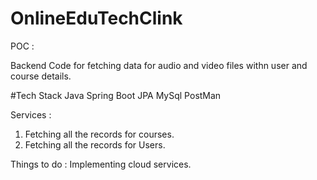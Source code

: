 # OnlineEduTechClink
POC : 

Backend Code for fetching data for audio and video files withn user and course details. 


#Tech Stack 
Java
Spring Boot
JPA
MySql
PostMan


Services : 

1. Fetching all the records for courses.
2. Fetching all the records for Users.

Things to do : Implementing cloud services. 
